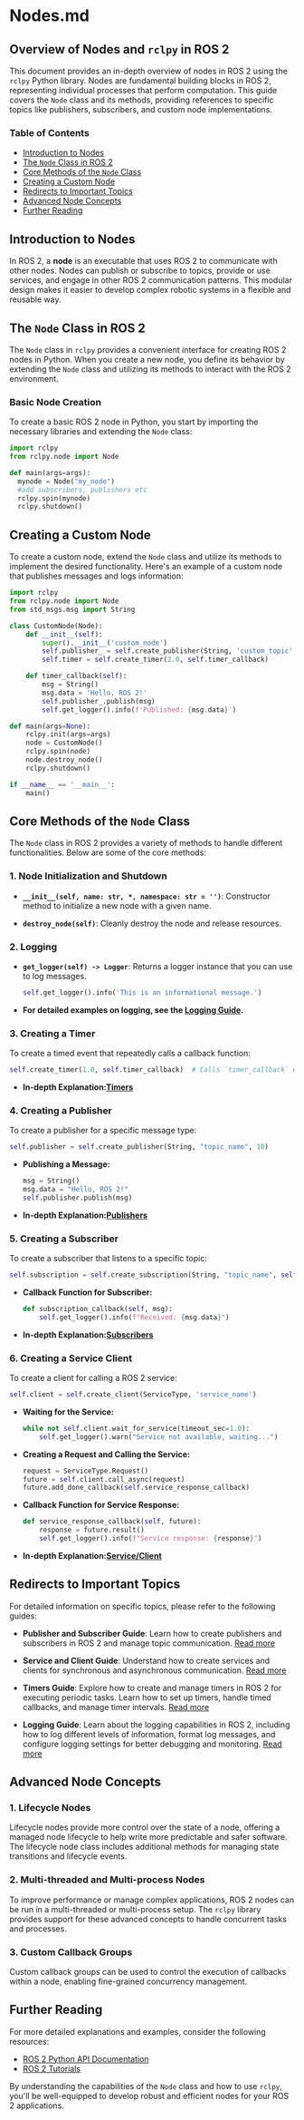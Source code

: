 # Nodes.md

## Overview of Nodes and `rclpy` in ROS 2

This document provides an in-depth overview of nodes in ROS 2 using the `rclpy` Python library. Nodes are fundamental building blocks in ROS 2, representing individual processes that perform computation. This guide covers the `Node` class and its methods, providing references to specific topics like publishers, subscribers, and custom node implementations.

### Table of Contents

- [Introduction to Nodes](#introduction-to-nodes)
- [The `Node` Class in ROS 2](#the-node-class-in-ros-2)
- [Core Methods of the `Node` Class](#core-methods-of-the-node-class)
- [Creating a Custom Node](#creating-a-custom-node)
- [Redirects to Important Topics](#redirects-to-important-topics)
- [Advanced Node Concepts](#advanced-node-concepts)
- [Further Reading](#further-reading)

## Introduction to Nodes

In ROS 2, a **node** is an executable that uses ROS 2 to communicate with other nodes. Nodes can publish or subscribe to topics, provide or use services, and engage in other ROS 2 communication patterns. This modular design makes it easier to develop complex robotic systems in a flexible and reusable way.

## The `Node` Class in ROS 2

The `Node` class in `rclpy` provides a convenient interface for creating ROS 2 nodes in Python. When you create a new node, you define its behavior by extending the `Node` class and utilizing its methods to interact with the ROS 2 environment.

### Basic Node Creation

To create a basic ROS 2 node in Python, you start by importing the necessary libraries and extending the `Node` class:

```python
import rclpy
from rclpy.node import Node

def main(args=args):
  mynode = Node("my_node")
  #add subscribers, publishers etc
  rclpy.spin(mynode)
  rclpy.shutdown()
```

## Creating a Custom Node

To create a custom node, extend the `Node` class and utilize its methods to implement the desired functionality. Here's an example of a custom node that publishes messages and logs information:

```python
import rclpy
from rclpy.node import Node
from std_msgs.msg import String

class CustomNode(Node):
    def __init__(self):
        super().__init__('custom_node')
        self.publisher_ = self.create_publisher(String, 'custom_topic', 10)
        self.timer = self.create_timer(2.0, self.timer_callback)

    def timer_callback(self):
        msg = String()
        msg.data = 'Hello, ROS 2!'
        self.publisher_.publish(msg)
        self.get_logger().info(f'Published: {msg.data}')

def main(args=None):
    rclpy.init(args=args)
    node = CustomNode()
    rclpy.spin(node)
    node.destroy_node()
    rclpy.shutdown()

if __name__ == '__main__':
    main()
```

## Core Methods of the `Node` Class

The `Node` class in ROS 2 provides a variety of methods to handle different functionalities. Below are some of the core methods:

### 1. **Node Initialization and Shutdown**

- **`__init__(self, name: str, *, namespace: str = '')`**: Constructor method to initialize a new node with a given name.
  
- **`destroy_node(self)`**: Cleanly destroy the node and release resources.

### 2. **Logging**

- **`get_logger(self) -> Logger`**: Returns a logger instance that you can use to log messages. 

    ```python
    self.get_logger().info('This is an informational message.')
    ```
- **For detailed examples on logging, see the [Logging Guide](python/Logging.md).**

### 3. **Creating a Timer**

To create a timed event that repeatedly calls a callback function:

```python
self.create_timer(1.0, self.timer_callback)  # Calls `timer_callback` every 1 second
```
    
- **In-depth Explanation:[Timers](python/Timers.md)**

### 4. **Creating a Publisher**

To create a publisher for a specific message type:

```python
self.publisher = self.create_publisher(String, "topic_name", 10)
```

- **Publishing a Message:**

    ```python
    msg = String()
    msg.data = "Hello, ROS 2!"
    self.publisher.publish(msg)
    ```
    
- **In-depth Explanation:[Publishers](python/Subscriber-Publisher.md)**

### 5. **Creating a Subscriber**

To create a subscriber that listens to a specific topic:

```python
self.subscription = self.create_subscription(String, "topic_name", self.subscription_callback, 10)
```

- **Callback Function for Subscriber:**

    ```python
    def subscription_callback(self, msg):
        self.get_logger().info(f"Received: {msg.data}")
    ```
    
- **In-depth Explanation:[Subscribers](python/Subscriber-Publisher.md)**

### 6. **Creating a Service Client**

To create a client for calling a ROS 2 service:

```python
self.client = self.create_client(ServiceType, 'service_name')
```

- **Waiting for the Service:**

    ```python
    while not self.client.wait_for_service(timeout_sec=1.0):
        self.get_logger().warn("Service not available, waiting...")
    ```

- **Creating a Request and Calling the Service:**

    ```python
    request = ServiceType.Request()
    future = self.client.call_async(request)
    future.add_done_callback(self.service_response_callback)
    ```

- **Callback Function for Service Response:**

    ```python
    def service_response_callback(self, future):
        response = future.result()
        self.get_logger().info(f"Service response: {response}")
    ```
    
- **In-depth Explanation:[Service/Client](python/Service-Client.md)**

## Redirects to Important Topics

For detailed information on specific topics, please refer to the following guides:

- **Publisher and Subscriber Guide**: Learn how to create publishers and subscribers in ROS 2 and manage topic communication. [Read more](python/Subscriber-Publisher.md)

- **Service and Client Guide**: Understand how to create services and clients for synchronous and asynchronous communication. [Read more](python/Service-Client.md)

- **Timers Guide**: Explore how to create and manage timers in ROS 2 for executing periodic tasks. Learn how to set up timers, handle timed callbacks, and manage timer intervals. [Read more](python/Timers.md)

- **Logging Guide**: Learn about the logging capabilities in ROS 2, including how to log different levels of information, format log messages, and configure logging settings for better debugging and monitoring. [Read more](python/Logging.md)



## Advanced Node Concepts

### 1. **Lifecycle Nodes**

Lifecycle nodes provide more control over the state of a node, offering a managed node lifecycle to help write more predictable and safer software. The lifecycle node class includes additional methods for managing state transitions and lifecycle events.

### 2. **Multi-threaded and Multi-process Nodes**

To improve performance or manage complex applications, ROS 2 nodes can be run in a multi-threaded or multi-process setup. The `rclpy` library provides support for these advanced concepts to handle concurrent tasks and processes.

### 3. **Custom Callback Groups**

Custom callback groups can be used to control the execution of callbacks within a node, enabling fine-grained concurrency management.

## Further Reading

For more detailed explanations and examples, consider the following resources:

- [ROS 2 Python API Documentation](https://docs.ros.org/en/humble/Guides.html)
- [ROS 2 Tutorials](https://docs.ros.org/en/humble/Tutorials.html)

By understanding the capabilities of the `Node` class and how to use `rclpy`, you'll be well-equipped to develop robust and efficient nodes for your ROS 2 applications.
